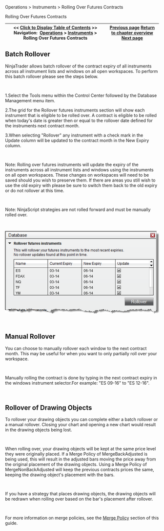 ﻿


Operations \> Instruments \> Rolling Over Futures Contracts






















Rolling Over Futures Contracts







| \<\< [Click to Display Table of Contents](rolling_over_a_futures_contrac.md) \>\> **Navigation:**     [Operations](operations.md) \> [Instruments](instruments.md) \> Rolling Over Futures Contracts | [Previous page](editing_instruments.md) [Return to chapter overview](instruments.md) [Next page](adding_splits_and_dividends.md) |
| --- | --- |











## Batch Rollover


NinjaTrader allows batch rollover of the contract expiry of all instruments across all instrument lists and windows on all open workspaces. To perform this batch rollover please see the steps below.


 


1\.Select the Tools menu within the Control Center followed by the Database Management menu item.

2\.The grid for the Rollover futures instruments section will show each instrument that is eligible to be rolled over. A contract is eligible to be rolled when today's date is greater then or equal to the rollover date defined for the instruments next contract month.

3\.When selecting "Rollover" any instrument with a check mark in the Update column will be updated to the contract month in the New Expiry column. 

 


Note: Rolling over futures instruments will update the expiry of the instruments across all instrument lists and windows using the instruments on all open workspaces. These changes on workspaces will need to be saved should you wish to preserve them. If there are areas you still wish to use the old expiry with please be sure to switch them back to the old expiry or do not rollover at this time. 


 


Note: NinjaScript strategies are not rolled forward and must be manually rolled over. 


 


![Instruments_AutomaticRollOver](instruments_automaticrollover.png)


 


## Manual Rollover


You can choose to manually rollover each window to the next contract month. This may be useful for when you want to only partially roll over your workspace.


 


Manually rolling the contract is done by typing in the next contract expiry in the windows instrument selector.For example: "ES 09\-16" to "ES 12\-16".


 


## Rollover of Drawing Objects


To rollover your drawing objects you can complete either a batch rollover or a manual rollover. Closing your chart and opening a new chart would result in the drawing objects being lost.


 


When rolling over, your drawing objects will be kept at the same price level they were originally placed. If a Merge Policy of MergeBackAdjusted is being used, this will result in the adjusted bars moving the price away from the original placement of the drawing objects. Using a Merge Policy of MergeNonBackAdjusted will keep the previous contracts prices the same, keeping the drawing object's placement with the bars. 


 


If you have a strategy that places drawing objects, the drawing objects will be redrawn when rolling over based on the bar's placement after rollover.


 


For more information on merge policies, see the [Merge Policy](merge_policy.md) section of this guide.








